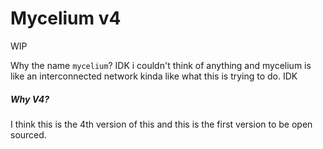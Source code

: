 # Mycelium v4
WIP

Why the name `mycelium`? IDK i couldn't think of anything and mycelium is like an interconnected network kinda like  what this is trying to do. IDK


##### Why V4?
I think this is the 4th version of this and this is the first version to be open sourced.
